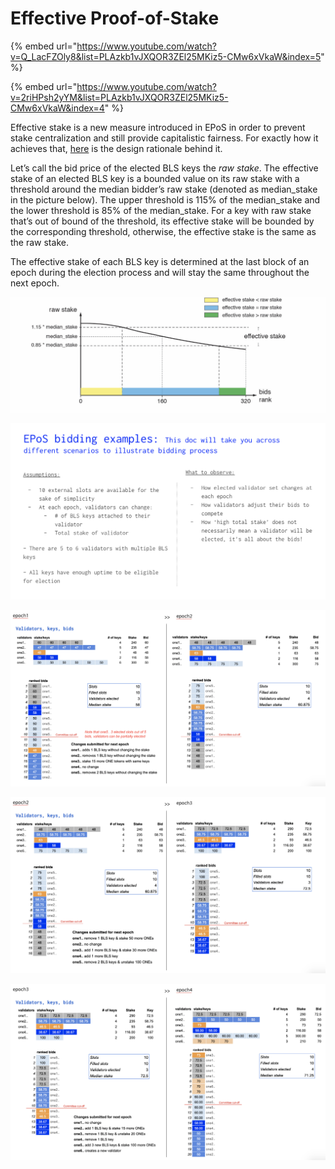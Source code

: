 # Effective Proof-of-Stake

{% embed url="https://www.youtube.com/watch?v=Q_LacFZOly8&list=PLAzkb1vJXQOR3ZEl25MKiz5-CMw6xVkaW&index=5" %}

{% embed url="https://www.youtube.com/watch?v=2riHPsh2yYM&list=PLAzkb1vJXQOR3ZEl25MKiz5-CMw6xVkaW&index=4" %}



Effective stake is a new measure introduced in EPoS in order to prevent stake centralization and still provide capitalistic fairness. For exactly how it achieves that, [here](https://medium.com/harmony-one/introducing-harmonys-effective-proof-of-stake-epos-2d39b4b8d58) is the design rationale behind it.

Let’s call the bid price of the elected BLS keys the _raw stake_. The effective stake of an elected BLS key is a bounded value on its raw stake with a threshold around the median bidder’s raw stake (denoted as median\_stake in the picture below). The upper threshold is 115% of the median\_stake and the lower threshold is 85% of the median\_stake. For a key with raw stake that’s out of bound of the threshold, its effective stake will be bounded by the corresponding threshold, otherwise, the effective stake is the same as the raw stake.

The effective stake of each BLS key is determined at the last block of an epoch during the election process and will stay the same throughout the next epoch.

![](<../../../.gitbook/assets/image (112).png>)

![](<../../../.gitbook/assets/Screen Shot 2020-03-26 at 4.17.57 PM.png>)

![](<../../../.gitbook/assets/Screen Shot 2020-03-26 at 4.18.02 PM.png>)



![](<../../../.gitbook/assets/Screen Shot 2020-03-26 at 4.18.07 PM.png>)

![](<../../../.gitbook/assets/Screen Shot 2020-03-26 at 4.18.10 PM.png>)
